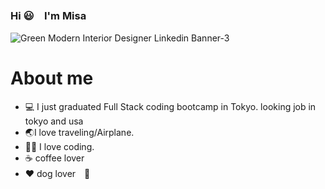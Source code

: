 ### Hi 😃　I'm Misa

![Green Modern Interior Designer Linkedin Banner-3](https://github.com/MisaMisaM/MisaMIsaM/assets/137872025/1d61a423-98d5-4bb0-8d33-17912948a7ca)
 <h1>About me</h1>

- 💻 I just graduated Full Stack coding bootcamp in Tokyo. looking job in tokyo and usa
- 🌏I love traveling/Airplane. 
- 👩‍💻 I love coding.
- ☕️ coffee lover
- ❤️ dog lover　🐶

